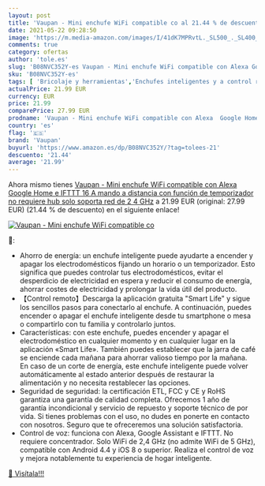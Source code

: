 ```yaml
---
layout: post
title: 'Vaupan - Mini enchufe WiFi compatible co al 21.44 % de descuento'
date: 2021-05-22 09:28:50
image: 'https://m.media-amazon.com/images/I/41dK7MPRvtL._SL500_._SL400_.jpg'
comments: true
category: ofertas
author: 'tole.es'
slug: 'B08NVC352Y-es Vaupan - Mini enchufe WiFi compatible con Alexa Google...'
sku: 'B08NVC352Y-es'
tags: [ 'Bricolaje y herramientas','Enchufes inteligentes y a control remoto','Enchufes y accesorios','Instalación eléctrica','alexa','google','home','ifttt','vaupan', ]
actualPrice: 21.99 EUR
currency: EUR
price: 21.99
comparePrice: 27.99 EUR
prodname: 'Vaupan - Mini enchufe WiFi compatible con Alexa  Google Home e IFTTT  16 A  mando a distancia con función de temporizador  no requiere hub  solo soporta red de 2 4 GHz'
country: 'es'
flag: '🇪🇸'
brand: 'Vaupan'
buyurl: 'https://www.amazon.es/dp/B08NVC352Y/?tag=tolees-21'
descuento: '21.44'
average: '21.99'
---
```


Ahora mismo tienes [Vaupan - Mini enchufe WiFi compatible con Alexa  Google Home e IFTTT  16 A  mando a distancia con función de temporizador  no requiere hub  solo soporta red de 2 4 GHz](https://www.amazon.es/dp/B08NVC352Y/?tag=tolees-21) a 21.99 EUR (original: 27.99 EUR) (21.44 %  de descuento) en el siguiente enlace!

[![Vaupan - Mini enchufe WiFi compatible co](https://m.media-amazon.com/images/I/41dK7MPRvtL._SL500_._SL400_.jpg)](https://www.amazon.es/dp/B08NVC352Y/?tag=tolees-21)

🔎:

- Ahorro de energía: un enchufe inteligente puede ayudarte a encender y apagar los electrodomésticos fijando un horario o un temporizador. Esto significa que puedes controlar tus electrodomésticos, evitar el desperdicio de electricidad en espera y reducir el consumo de energía, ahorrar costes de electricidad y prolongar la vida útil del producto.
- 【Control remoto】Descarga la aplicación gratuita "Smart Life" y sigue los sencillos pasos para conectarlo al enchufe. A continuación, puedes encender o apagar el enchufe inteligente desde tu smartphone o mesa o compartirlo con tu familia y controlarlo juntos.
- Características: con este enchufe, puedes encender y apagar el electrodoméstico en cualquier momento y en cualquier lugar en la aplicación «Smart Life». También puedes establecer que la jarra de café se enciende cada mañana para ahorrar valioso tiempo por la mañana. En caso de un corte de energía, este enchufe inteligente puede volver automáticamente al estado anterior después de restaurar la alimentación y no necesita restablecer las opciones.
- Seguridad de seguridad: la certificación ETL, FCC y CE y RoHS garantiza una garantía de calidad completa. Ofrecemos 1 año de garantía incondicional y servicio de repuesto y soporte técnico de por vida. Si tienes problemas con el uso, no dudes en ponerte en contacto con nosotros. Seguro que te ofreceremos una solución satisfactoria.
- Control de voz: funciona con Alexa, Google Assistant e IFTTT. No requiere concentrador. Solo WiFi de 2,4 GHz (no admite WiFi de 5 GHz), compatible con Android 4.4 y iOS 8 o superior. Realiza el control de voz y mejora notablemente tu experiencia de hogar inteligente.

[🛒 Visítala!!!](https://www.amazon.es/dp/B08NVC352Y/?tag=tolees-21)
